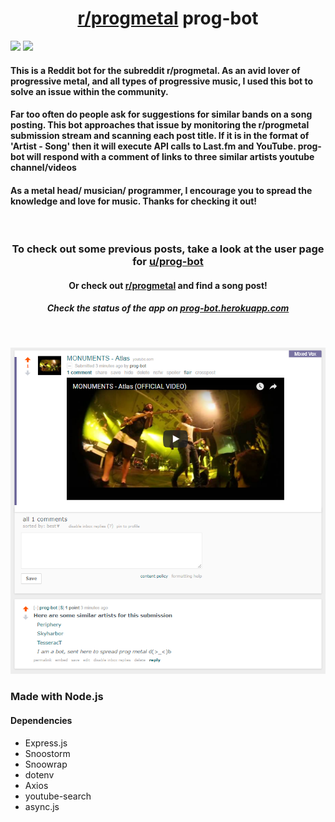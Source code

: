 <h1 align="center"><a href="https://www.reddit.com/r/progmetal/">r/progmetal</a> prog-bot</h1>
<img src=https://heroku-badge.herokuapp.com/?app=prog-bot>
<img src=http://inch-ci.org/github/chriscasella/prog-bot>

<h4 >This is a Reddit bot for the subreddit r/progmetal. As an avid lover of progressive metal, and all types of progressive music, I used this bot to solve an issue within the community. </h4>
<h4 >Far too often do people ask for suggestions for similar bands on a song posting. This bot approaches that issue by monitoring the r/progmetal submission stream and scanning each post title. If it is in the format of 'Artist - Song' then it will execute API calls to Last.fm and YouTube. <bold>prog-bot</bold> will respond with a comment of links to three similar artists youtube channel/videos</h4>
<h4 >As a metal head/ musician/ programmer, I encourage you to spread the knowledge and love for music. Thanks for checking it out!</h4>
<br>

<h3 align="center"> To check out some previous posts, take a look at the user page for <bold><a href="https://www.reddit.com/user/prog-bot/">u/prog-bot</a></bold></h3>


<h4 align="center"> Or check out <a href="https://www.reddit.com/r/progmetal/">r/progmetal</a> and find a song post!</h4>
<h5 align="center">Check the status of the app on <a href='https://prog-bot.herokuapp.com/'>prog-bot.herokuapp.com</a></h5>

<br>
<p align="center">
    <img src="/example1.png"/>
</p>
<div style="margin: auto">
    <h3>Made with Node.js</h3>
    <h4>Dependencies</h4>
    <ul>
        <li>
            Express.js
        </li>
        <li>
            Snoostorm
        </li>
        <li>
            Snoowrap
        </li>
        <li>
            dotenv
        </li>
        <li>
            Axios
        </li>
        <li>
            youtube-search
        </li>
        <li>
            async.js
        </li>
    </ul>
</div>